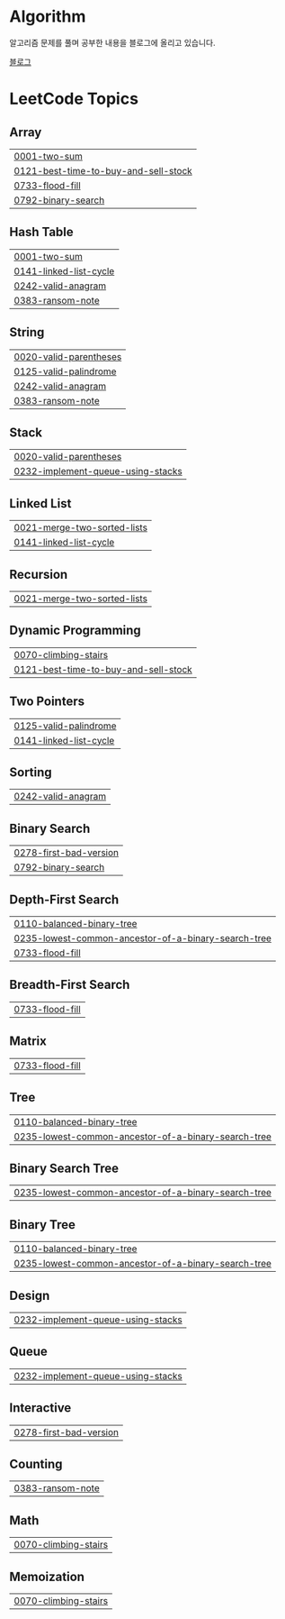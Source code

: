 # Algorithm
알고리즘 문제를 풀며 공부한 내용을 블로그에 올리고 있습니다.

[블로그](https://velog.io/@dhsdb02/series/%EC%95%8C%EA%B3%A0%EB%A6%AC%EC%A6%98)


<!---LeetCode Topics Start-->
# LeetCode Topics
## Array
|  |
| ------- |
| [0001-two-sum](https://github.com/tlsdhsdb/Algorithm/tree/master/0001-two-sum) |
| [0121-best-time-to-buy-and-sell-stock](https://github.com/tlsdhsdb/Algorithm/tree/master/0121-best-time-to-buy-and-sell-stock) |
| [0733-flood-fill](https://github.com/tlsdhsdb/Algorithm/tree/master/0733-flood-fill) |
| [0792-binary-search](https://github.com/tlsdhsdb/Algorithm/tree/master/0792-binary-search) |
## Hash Table
|  |
| ------- |
| [0001-two-sum](https://github.com/tlsdhsdb/Algorithm/tree/master/0001-two-sum) |
| [0141-linked-list-cycle](https://github.com/tlsdhsdb/Algorithm/tree/master/0141-linked-list-cycle) |
| [0242-valid-anagram](https://github.com/tlsdhsdb/Algorithm/tree/master/0242-valid-anagram) |
| [0383-ransom-note](https://github.com/tlsdhsdb/Algorithm/tree/master/0383-ransom-note) |
## String
|  |
| ------- |
| [0020-valid-parentheses](https://github.com/tlsdhsdb/Algorithm/tree/master/0020-valid-parentheses) |
| [0125-valid-palindrome](https://github.com/tlsdhsdb/Algorithm/tree/master/0125-valid-palindrome) |
| [0242-valid-anagram](https://github.com/tlsdhsdb/Algorithm/tree/master/0242-valid-anagram) |
| [0383-ransom-note](https://github.com/tlsdhsdb/Algorithm/tree/master/0383-ransom-note) |
## Stack
|  |
| ------- |
| [0020-valid-parentheses](https://github.com/tlsdhsdb/Algorithm/tree/master/0020-valid-parentheses) |
| [0232-implement-queue-using-stacks](https://github.com/tlsdhsdb/Algorithm/tree/master/0232-implement-queue-using-stacks) |
## Linked List
|  |
| ------- |
| [0021-merge-two-sorted-lists](https://github.com/tlsdhsdb/Algorithm/tree/master/0021-merge-two-sorted-lists) |
| [0141-linked-list-cycle](https://github.com/tlsdhsdb/Algorithm/tree/master/0141-linked-list-cycle) |
## Recursion
|  |
| ------- |
| [0021-merge-two-sorted-lists](https://github.com/tlsdhsdb/Algorithm/tree/master/0021-merge-two-sorted-lists) |
## Dynamic Programming
|  |
| ------- |
| [0070-climbing-stairs](https://github.com/tlsdhsdb/Algorithm/tree/master/0070-climbing-stairs) |
| [0121-best-time-to-buy-and-sell-stock](https://github.com/tlsdhsdb/Algorithm/tree/master/0121-best-time-to-buy-and-sell-stock) |
## Two Pointers
|  |
| ------- |
| [0125-valid-palindrome](https://github.com/tlsdhsdb/Algorithm/tree/master/0125-valid-palindrome) |
| [0141-linked-list-cycle](https://github.com/tlsdhsdb/Algorithm/tree/master/0141-linked-list-cycle) |
## Sorting
|  |
| ------- |
| [0242-valid-anagram](https://github.com/tlsdhsdb/Algorithm/tree/master/0242-valid-anagram) |
## Binary Search
|  |
| ------- |
| [0278-first-bad-version](https://github.com/tlsdhsdb/Algorithm/tree/master/0278-first-bad-version) |
| [0792-binary-search](https://github.com/tlsdhsdb/Algorithm/tree/master/0792-binary-search) |
## Depth-First Search
|  |
| ------- |
| [0110-balanced-binary-tree](https://github.com/tlsdhsdb/Algorithm/tree/master/0110-balanced-binary-tree) |
| [0235-lowest-common-ancestor-of-a-binary-search-tree](https://github.com/tlsdhsdb/Algorithm/tree/master/0235-lowest-common-ancestor-of-a-binary-search-tree) |
| [0733-flood-fill](https://github.com/tlsdhsdb/Algorithm/tree/master/0733-flood-fill) |
## Breadth-First Search
|  |
| ------- |
| [0733-flood-fill](https://github.com/tlsdhsdb/Algorithm/tree/master/0733-flood-fill) |
## Matrix
|  |
| ------- |
| [0733-flood-fill](https://github.com/tlsdhsdb/Algorithm/tree/master/0733-flood-fill) |
## Tree
|  |
| ------- |
| [0110-balanced-binary-tree](https://github.com/tlsdhsdb/Algorithm/tree/master/0110-balanced-binary-tree) |
| [0235-lowest-common-ancestor-of-a-binary-search-tree](https://github.com/tlsdhsdb/Algorithm/tree/master/0235-lowest-common-ancestor-of-a-binary-search-tree) |
## Binary Search Tree
|  |
| ------- |
| [0235-lowest-common-ancestor-of-a-binary-search-tree](https://github.com/tlsdhsdb/Algorithm/tree/master/0235-lowest-common-ancestor-of-a-binary-search-tree) |
## Binary Tree
|  |
| ------- |
| [0110-balanced-binary-tree](https://github.com/tlsdhsdb/Algorithm/tree/master/0110-balanced-binary-tree) |
| [0235-lowest-common-ancestor-of-a-binary-search-tree](https://github.com/tlsdhsdb/Algorithm/tree/master/0235-lowest-common-ancestor-of-a-binary-search-tree) |
## Design
|  |
| ------- |
| [0232-implement-queue-using-stacks](https://github.com/tlsdhsdb/Algorithm/tree/master/0232-implement-queue-using-stacks) |
## Queue
|  |
| ------- |
| [0232-implement-queue-using-stacks](https://github.com/tlsdhsdb/Algorithm/tree/master/0232-implement-queue-using-stacks) |
## Interactive
|  |
| ------- |
| [0278-first-bad-version](https://github.com/tlsdhsdb/Algorithm/tree/master/0278-first-bad-version) |
## Counting
|  |
| ------- |
| [0383-ransom-note](https://github.com/tlsdhsdb/Algorithm/tree/master/0383-ransom-note) |
## Math
|  |
| ------- |
| [0070-climbing-stairs](https://github.com/tlsdhsdb/Algorithm/tree/master/0070-climbing-stairs) |
## Memoization
|  |
| ------- |
| [0070-climbing-stairs](https://github.com/tlsdhsdb/Algorithm/tree/master/0070-climbing-stairs) |
<!---LeetCode Topics End-->